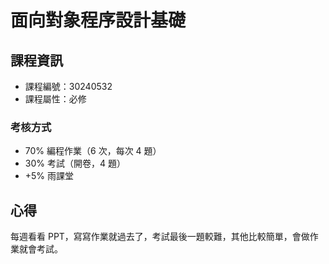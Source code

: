 # 面向對象程序設計基礎



## 課程資訊

* 課程編號：30240532
* 課程屬性：必修

### 考核方式

* 70% 編程作業（6 次，每次 4 題）
* 30% 考試（開卷，4 題）
* +5% 雨課堂

## 心得

每週看看 PPT，寫寫作業就過去了，考試最後一題較難，其他比較簡單，會做作業就會考試。
